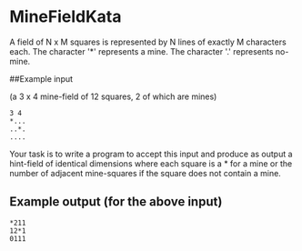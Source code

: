 # MineFieldKata

A field of N x M squares is represented by N lines of exactly M characters each. The character '*' represents a mine. The character '.' represents no-mine.

##Example input 

(a 3 x 4 mine-field of 12 squares, 2 of which are mines)

    3 4
    *...
    ..*.
    ....

Your task is to write a program to accept this input and produce as output a hint-field of identical dimensions where each square is a * for a mine or the number of adjacent mine-squares if the square does not contain a mine.

## Example output (for the above input)
    *211
    12*1
    0111
